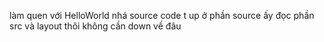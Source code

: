 làm quen với HelloWorld nhá
source code t up ở phần source ấy đọc phần src và layout thôi không cần down về đâu